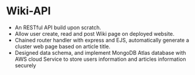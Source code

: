 # Wiki-API
- An RESTful API build upon scratch.
- Allow user create, read and post Wiki page on deployed website.
- Chained router handler with express and EJS, automatically generate a cluster web page based on article title.
- Designed data schema, and implement MongoDB Atlas database with AWS cloud Service to store users information and articles information securely
